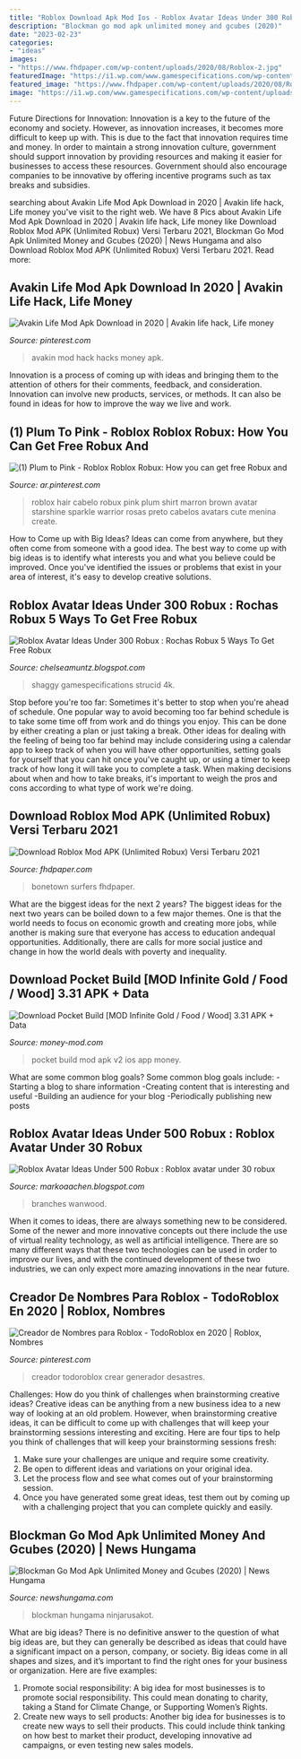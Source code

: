 ```yaml
---
title: "Roblox Download Apk Mod Ios - Roblox Avatar Ideas Under 300 Robux : Rochas Robux 5 Ways To Get Free Robux"
description: "Blockman go mod apk unlimited money and gcubes (2020)"
date: "2023-02-23"
categories:
- "ideas"
images:
- "https://www.fhdpaper.com/wp-content/uploads/2020/08/Roblox-2.jpg"
featuredImage: "https://i1.wp.com/www.gamespecifications.com/wp-content/uploads/2020/09/roblox-character.png"
featured_image: "https://www.fhdpaper.com/wp-content/uploads/2020/08/Roblox-2.jpg"
image: "https://i1.wp.com/www.gamespecifications.com/wp-content/uploads/2020/09/roblox-character.png"
---
```



Future Directions for Innovation:
Innovation is a key to the future of the economy and society. However, as innovation increases, it becomes more difficult to keep up with. This is due to the fact that innovation requires time and money. In order to maintain a strong innovation culture, government should support innovation by providing resources and making it easier for businesses to access these resources. Government should also encourage companies to be innovative by offering incentive programs such as tax breaks and subsidies.

	

		
searching about Avakin Life Mod Apk Download in 2020 | Avakin life hack, Life money you've visit to the right web. We have 8 Pics about Avakin Life Mod Apk Download in 2020 | Avakin life hack, Life money like Download Roblox Mod APK (Unlimited Robux) Versi Terbaru 2021, Blockman Go Mod Apk Unlimited Money and Gcubes (2020) | News Hungama and also Download Roblox Mod APK (Unlimited Robux) Versi Terbaru 2021. Read more:
		
    
## Avakin Life Mod Apk Download In 2020 | Avakin Life Hack, Life Money

<img loading=lazy src="https://i.pinimg.com/736x/36/bb/3b/36bb3bec777b7d4f9010ae6580e5a41a.jpg" onerror="this.onerror=null;this.src='https://tse2.mm.bing.net/th?id=OIP.Ul3pRAu6n2pHc8veSJFYYQHaFj&amp;pid=15.1';" alt="Avakin Life Mod Apk Download in 2020 | Avakin life hack, Life money">

_Source: pinterest.com_

>avakin mod hack hacks money apk. 

	

Innovation is a process of coming up with ideas and bringing them to the attention of others for their comments, feedback, and consideration. Innovation can involve new products, services, or methods. It can also be found in ideas for how to improve the way we live and work.

    
## (1) Plum To Pink - Roblox Roblox Robux: How You Can Get Free Robux And

<img loading=lazy src="https://i.pinimg.com/736x/b9/c5/41/b9c541a9cc4c967fca7e09a727224282.jpg" onerror="this.onerror=null;this.src='https://tse2.mm.bing.net/th?id=OIP.aVSGDwgQd39icznlkX6dAgAAAA&amp;pid=15.1';" alt="(1) Plum to Pink - Roblox Roblox Robux: How you can get free Robux and">

_Source: ar.pinterest.com_

>roblox hair cabelo robux pink plum shirt marron brown avatar starshine sparkle warrior rosas preto cabelos avatars cute menina create. 

	

How to Come up with Big Ideas?
Ideas can come from anywhere, but they often come from someone with a good idea. The best way to come up with big ideas is to identify what interests you and what you believe could be improved. Once you've identified the issues or problems that exist in your area of interest, it's easy to develop creative solutions.

    
## Roblox Avatar Ideas Under 300 Robux : Rochas Robux 5 Ways To Get Free Robux

<img loading=lazy src="https://i1.wp.com/www.gamespecifications.com/wp-content/uploads/2020/09/roblox-character.png" onerror="this.onerror=null;this.src='https://tse1.mm.bing.net/th?id=OIP.fBw_DATaI6og-S2nxF8SBQHaEK&amp;pid=15.1';" alt="Roblox Avatar Ideas Under 300 Robux : Rochas Robux 5 Ways To Get Free Robux">

_Source: chelseamuntz.blogspot.com_

>shaggy gamespecifications strucid 4k. 

	

Stop before you're too far: Sometimes it's better to stop when you're ahead of schedule.
One popular way to avoid becoming too far behind schedule is to take some time off from work and do things you enjoy. This can be done by either creating a plan or just taking a break. Other ideas for dealing with the feeling of being too far behind may include considering using a calendar app to keep track of when you will have other opportunities, setting goals for yourself that you can hit once you've caught up, or using a timer to keep track of how long it will take you to complete a task. When making decisions about when and how to take breaks, it's important to weigh the pros and cons according to what type of work we're doing.

    
## Download Roblox Mod APK (Unlimited Robux) Versi Terbaru 2021

<img loading=lazy src="https://www.fhdpaper.com/wp-content/uploads/2020/08/Roblox-2.jpg" onerror="this.onerror=null;this.src='https://tse1.mm.bing.net/th?id=OIP.lR1lfiIGwy7yc3auMAhEuwHaD4&amp;pid=15.1';" alt="Download Roblox Mod APK (Unlimited Robux) Versi Terbaru 2021">

_Source: fhdpaper.com_

>bonetown surfers fhdpaper. 

	

What are the biggest ideas for the next 2 years?
The biggest ideas for the next two years can be boiled down to a few major themes. One is that the world needs to focus on economic growth and creating more jobs, while another is making sure that everyone has access to education andequal opportunities. Additionally, there are calls for more social justice and change in how the world deals with poverty and inequality.

    
## Download Pocket Build [MOD Infinite Gold / Food / Wood] 3.31 APK + Data

<img loading=lazy src="https://money-mod.com/uploads/images/735/original/pocket-build-5.jpg" onerror="this.onerror=null;this.src='https://tse4.mm.bing.net/th?id=OIP.Qbj-y9tpQ_6SkzGqSmA6sAHaEK&amp;pid=15.1';" alt="Download Pocket Build [MOD Infinite Gold / Food / Wood] 3.31 APK + Data">

_Source: money-mod.com_

>pocket build mod apk v2 ios app money. 

	

What are some common blog goals?
Some common blog goals include: 
-Starting a blog to share information 
-Creating content that is interesting and useful 
-Building an audience for your blog 
-Periodically publishing new posts

    
## Roblox Avatar Ideas Under 500 Robux : Roblox Avatar Under 30 Robux

<img loading=lazy src="https://i0.wp.com/i.ytimg.com/vi/lxds9lie7f8/maxresdefault.jpg" onerror="this.onerror=null;this.src='https://tse2.mm.bing.net/th?id=OIP.JipCbcd_bHMa_k_cOo-8mwHaEK&amp;pid=15.1';" alt="Roblox Avatar Ideas Under 500 Robux : Roblox avatar under 30 robux">

_Source: markoaachen.blogspot.com_

>branches wanwood. 

	

When it comes to ideas, there are always something new to be considered. Some of the newer and more innovative concepts out there include the use of virtual reality technology, as well as artificial intelligence. There are so many different ways that these two technologies can be used in order to improve our lives, and with the continued development of these two industries, we can only expect more amazing innovations in the near future.

    
## Creador De Nombres Para Roblox - TodoRoblox En 2020 | Roblox, Nombres

<img loading=lazy src="https://i.pinimg.com/originals/9b/49/60/9b49601a52c9cc53bc6a9feaffb862da.png" onerror="this.onerror=null;this.src='https://tse4.mm.bing.net/th?id=OIP.7NqspyIi5FrIJNVRnq3m_AHaEK&amp;pid=15.1';" alt="Creador de Nombres para Roblox - TodoRoblox en 2020 | Roblox, Nombres">

_Source: pinterest.com_

>creador todoroblox crear generador desastres. 

	

Challenges: How do you think of challenges when brainstorming creative ideas?
Creative ideas can be anything from a new business idea to a new way of looking at an old problem. However, when brainstorming creative ideas, it can be difficult to come up with challenges that will keep your brainstorming sessions interesting and exciting. Here are four tips to help you think of challenges that will keep your brainstorming sessions fresh: 
1) Make sure your challenges are unique and require some creativity.
2) Be open to different ideas and variations on your original idea.
3) Let the process flow and see what comes out of your brainstorming session.
4) Once you have generated some great ideas, test them out by coming up with a challenging project that you can complete quickly and easily.

    
## Blockman Go Mod Apk Unlimited Money And Gcubes (2020) | News Hungama

<img loading=lazy src="https://newshungama.com/wp-content/uploads/2020/07/PicsArt_08-01-08.03.53-1024x573.jpg" onerror="this.onerror=null;this.src='https://tse1.mm.bing.net/th?id=OIP.9hZcdFeN4ZGugMBEKEVbZwHaEJ&amp;pid=15.1';" alt="Blockman Go Mod Apk Unlimited Money and Gcubes (2020) | News Hungama">

_Source: newshungama.com_

>blockman hungama ninjarusakot. 

	

What are big ideas?
There is no definitive answer to the question of what big ideas are, but they can generally be described as ideas that could have a significant impact on a person, company, or society. Big ideas come in all shapes and sizes, and it’s important to find the right ones for your business or organization. Here are five examples: 
1. Promote social responsibility: A big idea for most businesses is to promote social responsibility. This could mean donating to charity, taking a Stand for Climate Change, or Supporting Women’s Rights. 
2. Create new ways to sell products: Another big idea for businesses is to create new ways to sell their products. This could include think tanking on how best to market their product, developing innovative ad campaigns, or even testing new sales models. 

